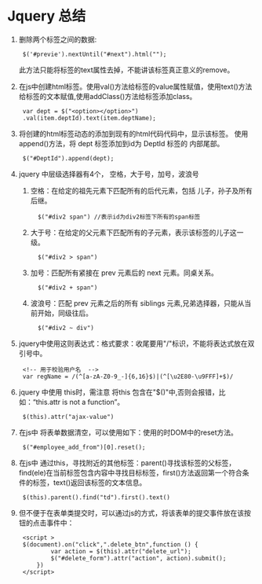 # Jquery 总结
1. 删除两个标签之间的数据: 
    
        $('#previe').nextUntil("#next").html("");
    此方法只能将标签的text属性去掉，不能讲该标签真正意义的remove。
2. 在js中创建html标签。使用val()方法给标签的value属性赋值，使用text()方法给标签的文本赋值,使用addClass()方法给标签添加class。
    
        var dept = $("<option></option>")
        .val(item.deptId).text(item.deptName);
3. 将创建的html标签动态的添加到现有的html代码代码中，显示该标签。
   使用append()方法，将 dept 标签添加到id为 DeptId 标签的 内部尾部。
   
        $("#DeptId").append(dept);
4. jquery 中层级选择器有4个， 空格，大于号，加号，波浪号
   1. 空格：在给定的祖先元素下匹配所有的后代元素，包括 儿子，孙子及所有后继。
        
            $("#div2 span") //表示id为div2标签下所有的span标签
   2. 大于号：在给定的父元素下匹配所有的子元素，表示该标签的儿子这一级。

            $("#div2 > span")
   3. 加号：匹配所有紧接在 prev 元素后的 next 元素。同桌关系。

            $("#div2 + span")
   4. 波浪号：匹配 prev 元素之后的所有 siblings 元素,兄弟选择器，只能从当前开始，同级往后。

            $("#div2 ~ div")
5. jquery中使用这则表达式：格式要求：收尾要用"/"标识，不能将表达式放在双引号中。
   
        <!-- 用于校验用户名  -->
        var regName = /(^[a-zA-Z0-9_-]{6,16}$)|(^[\u2E80-\u9FFF]+$)/
6. jquery 中使用 this时，需注意 将this 包含在"$()"中,否则会报错，比如：“this.attr is not a function”。

        $(this).attr("ajax-value") 
7. 在js中 将表单数据清空，可以使用如下：使用的时DOM中的reset方法。
        
        $("#employee_add_from")[0].reset();
8. 在js中 通过this，寻找附近的其他标签：parent()寻找该标签的父标签，find(ele)在当前标签包含内容中寻找目标标签，first()方法返回第一个符合条件的标签，text()返回该标签的文本信息。

        $(this).parent().find("td").first().text()
9. 但不便于在表单类提交时，可以通过js的方式，将该表单的提交事件放在该按钮的点击事件中：

        <script >
		$(document).on("click",".delete_btn",function () {
                var action = $(this).attr("delete_url");
                $("#delete_form").attr("action", action).submit();
            })
		</script>